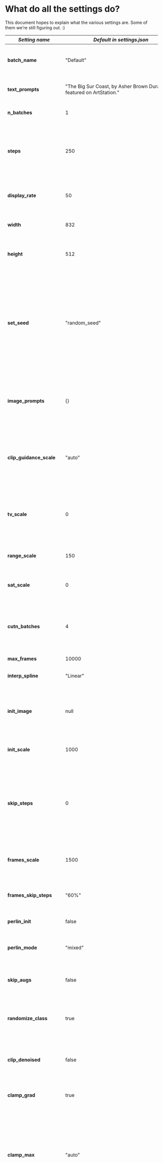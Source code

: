 # What do all the settings do?
This document hopes to explain what the various settings are. Some of them we're still figuring out. :)

| *Setting name* | *Default in settings.json* | *Explanation*
| -------------------------|------------------------|:---
| **batch_name** | "Default" | The directory within images_out to store your results
| **text_prompts** | "The Big Sur Coast, by Asher Brown Durand, featured on ArtStation." | The phrase(s) to use for generating an image
| **n_batches** | 1 | How many images to generate
| **steps** | 250 | Generally, the more steps you run, the more detailed the results, however the returns start to diminish after 350
| **display_rate** | 50 | How often (in steps) to update the progress.png image
| **width** | 832 | Image output width in pixels - must be a multiple of 64
| **height** | 512 | Image output height in pixels - must be a multiple of 64
| **set_seed** | "random_seed" | If set to random_seed it will generate a new seed. Replace this with a specific number to elimate randomness in the start. Additional images in a batch are always the seed from the previous image - 1
| **image_prompts** | {} | For using images instead of words for prompts. Specifiy the file name of the init image.
| **clip_guidance_scale** | "auto" | Controls how much the image should look like the prompt. Affected by resolution, so "auto" will try to calculate a good value.
| **tv_scale** | 0 | Controls the smoothness of the final output. tests have shown minimal impact when changing this.
| **range_scale** | 150 | Controls how far out of range RGB values are allowed to be.
| **sat_scale** | 0 | Controls how much saturation is allowed.
| **cutn_batches** | 4 | Lowering this number can reduce how much memory is needed, however note that cutn itself is hard set at 16
| **max_frames** | 10000 | No idea
| **interp_spline** | "Linear" | Do not change, currently will not look good.
| **init_image** | null | The starting image to use. Usuallly leave this blank and it will start with randomness
| **init_scale** | 1000 | This enhances the effect of the init image, a good value is 1000
| **skip_steps** | 0 | How many steps in the overall process to skip. Generally leave this at 0, though if using an init_image it is recommended to be 50% of overall steps
| **frames_scale** | 1500 | Tries to guide the new frame to looking like the old one. A good default is 1500.
| **frames_skip_steps** | "60%" | Will blur the previous frame - higher values will flicker less
| **perlin_init** | false | Option to start with random perlin noise
| **perlin_mode** | "mixed" | Other options are "grey" or "color", what they do I'm not sure
| **skip_augs** | false | Controls whether to skip torchvision augmentations
| **randomize_class** | true | Controls whether the imagenet class is randomly changed each iteration
| **clip_denoised** | false | Determines whether CLIP discriminates a noisy or denoised image
| **clamp_grad** | true | Experimental: Using adaptive clip grad in the cond_fn
| **clamp_max** | "auto" | Lower values (0.01) can help keep colors muted. Higher values (0.25) allow for more vibrancy. However it is affected by steps, so "auto" will try to calculate a good value.
| **fuzzy_prompt** | false | Controls whether to add multiple noisy prompts to the prompt losses
| **rand_mag** | 0.05 | Controls how far it can stray from your prompt - not used unless either fuzzy_prompt is true, or an init image is used
| **eta** | "auto" | Has to do with how much the generator can stray from your prompt. Affected by steps, so "auto" will calculate a good value.
| **diffusion_model** | "512x512_diffusion_uncond_finetune_008100",
| **use_secondary_model** | true | Reduces memory and improves speed, potentially at a loss of quality
| **diffusion_steps** | 1000 | Note: The code seems to calculate this no matter what you put in, so might as well leave it
| **ViTB32** | false | Enable or disable the VitB32 CLIP model. Low memory, low accuracy
| **ViTB16** | true | Enable or disable the VitB16 CLIP model. Med memory, high accuracy
| **ViTL14** | false | Enable or disable the VitB32 CLIP model. Very high memory, very high accuracy
| **RN101** | false | Enable or disable the VitB32 CLIP model. Low memory, low accuracy
| **RN50** | true | Enable or disable the VitB32 CLIP model. Med memory, med accuracy
| **RN50x4** | false | Enable or disable the VitB32 CLIP model. High memory, high accuracy
| **RN50x16** | false | Enable or disable the VitB32 CLIP model. Very high memory, high accuracy
| **SLIPB16** | false | Enable or disable the SLIPB16 CLIP model. High memory, weird accuracy
| **SLIPL16** | false | Enable or disable the SLIPL16 CLIP model. Very high memory, unknown accuracy
| **cut_overview** | "[12]\*400+[4]\*600" | How many "big picture" passes to do. More towards the start, less later, is the general idea
| **cut_innercut** | "[4]\*400+[12]\*600" | Conversely, how many detail passes to do. Fewer at the start, then get more detailed
| **cut_ic_pow** | 1 | Anyone? Beuller?
| **cut_icgray_p** | "[0.2]\*400+[0]\*600" | Anyone? Beuller?
| **key_frames** | true | Animation stuff...
| **angle** | "0:(0)"| Animation stuff...
| **zoom** | "0: (1), 10: (1.05)" | Animation stuff...
| **translation_x** | "0: (0)" | Animation stuff...
| **translation_y** | "0: (0)" | Animation stuff...
| **video_init_path** | "/content/training.mp4"| Animation stuff...
| **extract_nth_frame** | 2 | Animation stuff...

